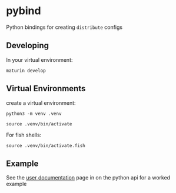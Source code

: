 # pybind

Python bindings for creating `distribute` configs

## Developing

In your virtual environment:

```
maturin develop
```

## Virtual Environments

create a virtual environment:

```
python3 -m venv .venv
```

```
source .venv/bin/activate
```

For fish shells:

```
source .venv/bin/activate.fish
```

## Example

See the [user documentation](https://fluid-dynamics-group.github.io/distribute/python_api.html) page in on the python api for a worked example
